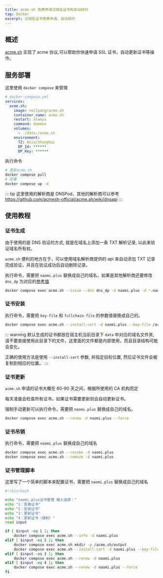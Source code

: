 ```yaml
---
title: acme.sh 免费申请泛域名证书和自动续约
tag: Docker
excerpt: 泛域名证书免费申请、自动续约
---
```


## 概述

[acme.sh](https://github.com/acmesh-official/acme.sh) 实现了 acme 协议,可以帮助你快速申请 SSL 证书，自动更新证书等操作。

## 服务部署

这里使用 `docker compose` 来管理

```yml
# docker-compose.yml
services:
  acme.sh:
    image: neilpang/acme.sh
    container_name: acme.sh
    restart: always
    command: daemon
    volumes:
      - ./data:/acme.sh
    environment:
      TZ: Asia/Shanghai
      DP_Id: ******
      DP_Key: ******
```

执行命令

```bash
# 更新acme.sh
docker compose pull
# 部署
docker compose up -d
```

::: tip
这里使用的解析商是 DNSPod，其他的解析商可以参考 <https://github.com/acmesh-official/acme.sh/wiki/dnsapi>
:::

## 使用教程

### 证书生成

由于使用的是 DNS 验证的方式, 就是在域名上添加一条 TXT 解析记录, 以此来验证域名所有权。

`acme.sh` 便利的地方在于，可以使用域名解析商提供的 api 来自动添加 TXT 记录完成验证，并且在验证成功后自动删除记录。

执行命令，需要把 `naomi.plus` 替换成自己的域名，如果是其他解析商还要修改 `dns_dp` 为对应的[参考值](https://github.com/acmesh-official/acme.sh/wiki/dnsapi)

```bash
docker compose exec acme.sh --issue --dns dns_dp -d naomi.plus -d *.naomi.plus
```

### 证书安装

执行命令，需要把 `key-file` 和 `fullchain-file` 的参数值替换成自己的。

```bash
docker compose exec acme.sh --install-cert -d naomi.plus --key-file /acme.sh/naomi.plus.key --fullchain-file /acme.sh/naomi.plus.crt
```

::: warning
默认生成的证书都放在宿主机当前目录下 `data` 中对应的域名文件夹, 请不要直接使用此目录下的文件，这里面的文件都是内部使用，而且目录结构可能会变化。

正确的使用方法是使用 `--install-cert` 参数, 并指定目标位置, 然后证书文件会被复制到相应的位置。
:::

### 证书更新

`acme.sh` 申请的证书大概在 60-90 天之间，根据所使用的 CA 机构而定

每天凌晨会检查所有证书，如果证书需要更新则会自动更新证书。

强制手动更新可以执行命令，需要把 `naomi.plus` 替换成自己的域名。

```bash
docker compose exec acme.sh --renew -d naomi.plus --force
```

### 证书吊销

执行命令，需要把 `naomi.plus` 替换成自己的域名

```bash
docker compose exec acme.sh --revoke -d naomi.plus
docker compose exec acme.sh --remove -d naomi.plus
```

### 证书管理脚本

这里写了一个简单的脚本来配置证书，需要把 `naomi.plus` 替换成自己的域名

```bash
#!/bin/bash

echo "naomi.plus证书管理 输入选择："
echo "1：查看证书"
echo "2：安装证书"
echo "3：更新证书"
echo "4：更新证书（强制）"
read input

if [ $input -eq 1 ]; then
    docker compose exec acme.sh --info -d naomi.plus
elif [ $input -eq 2 ]; then
    docker compose exec acme.sh mkdir -p /acme.sh/output
    docker compose exec acme.sh --install-cert -d naomi.plus --key-file /acme.sh/output/naomi.plus.key --fullchain-file /acme.sh/output/naomi.plus.crt
elif [ $input -eq 3 ]; then
    docker compose exec acme.sh --renew -d naomi.plus
elif [ $input -eq 4 ]; then
    docker compose exec acme.sh --renew -d naomi.plus --force
fi
```

